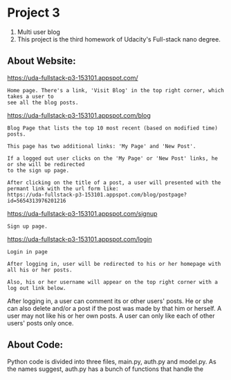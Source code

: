 # Project 3
1. Multi user blog
2. This project is the third homework of Udacity's Full-stack nano degree.

## About Website:
https://uda-fullstack-p3-153101.appspot.com/

    Home page. There's a link, 'Visit Blog' in the top right corner, which takes a user to
    see all the blog posts.

https://uda-fullstack-p3-153101.appspot.com/blog

    Blog Page that lists the top 10 most recent (based on modified time) posts.

    This page has two additional links: 'My Page' and 'New Post'.

    If a logged out user clicks on the 'My Page' or 'New Post' links, he or she will be redirected
    to the sign up page.

    After clicking on the title of a post, a user will presented with the permant link with the url form like:
    https://uda-fullstack-p3-153101.appspot.com/blog/postpage?id=5654313976201216



https://uda-fullstack-p3-153101.appspot.com/signup

    Sign up page.

https://uda-fullstack-p3-153101.appspot.com/login

    Login in page

    After logging in, user will be redirected to his or her homepage with all his or her posts.

    Also, his or her username will appear on the top right corner with a log out link below.

After logging in, a user can comment its or other users' posts. He or she can also delete and/or a post if
the post was made by that him or herself. A user may not like his or her own posts. A user can only like each of  other users' posts only once.

## About Code:
Python code is divided into three files, main.py, auth.py and model.py.
As the names suggest, auth.py has a bunch of functions that handle the